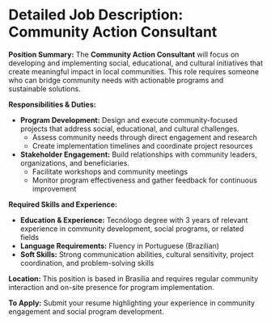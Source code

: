 # Detailed Job Description: Community Action Consultant

**Position Summary:**
The **Community Action Consultant** will focus on developing and implementing social, educational, and cultural initiatives that create meaningful impact in local communities. This role requires someone who can bridge community needs with actionable programs and sustainable solutions.

**Responsibilities & Duties:**
- **Program Development:** Design and execute community-focused projects that address social, educational, and cultural challenges.
  - Assess community needs through direct engagement and research
  - Create implementation timelines and coordinate project resources
- **Stakeholder Engagement:** Build relationships with community leaders, organizations, and beneficiaries.
  - Facilitate workshops and community meetings
  - Monitor program effectiveness and gather feedback for continuous improvement

**Required Skills and Experience:**
- **Education & Experience:** Tecnólogo degree with 3 years of relevant experience in community development, social programs, or related fields
- **Language Requirements:** Fluency in Portuguese (Brazilian)
- **Soft Skills:** Strong communication abilities, cultural sensitivity, project coordination, and problem-solving skills

**Location:**
This position is based in Brasília and requires regular community interaction and on-site presence for program implementation.

**To Apply:**
Submit your resume highlighting your experience in community engagement and social program development.